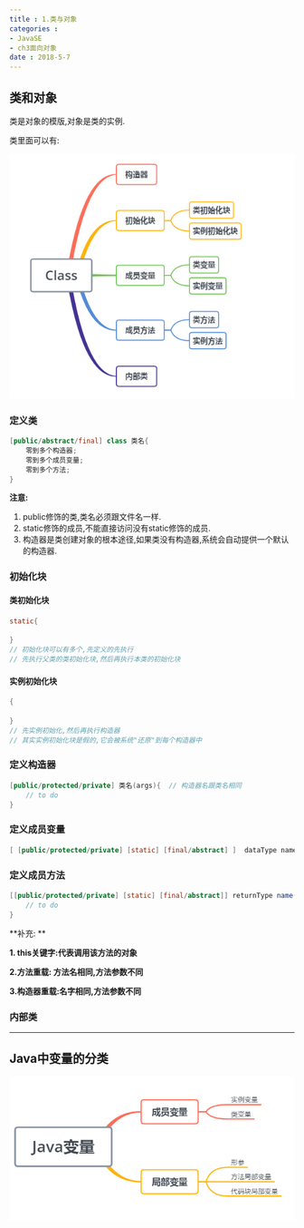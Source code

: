 ```yaml
---
title : 1.类与对象
categories : 
- JavaSE
- ch3面向对象
date : 2018-5-7
---
```


## 类和对象

类是对象的模版,对象是类的实例.

类里面可以有:

![Classçåé¨.png](https://github.com/HuangYiCheng1997/create-picture-url/blob/master/java/CrazyJava/Class%E7%9A%84%E5%86%85%E9%83%A8.png?raw=true) 

### 定义类

```java
[public/abstract/final] class 类名{
    零到多个构造器;
    零到多个成员变量;
    零到多个方法;
}
```

**注意:**

1. public修饰的类,类名必须跟文件名一样.
2. static修饰的成员,不能直接访问没有static修饰的成员.
3. 构造器是类创建对象的根本途径,如果类没有构造器,系统会自动提供一个默认的构造器.

### 初始化块

#### 类初始化块

```java
static{
    
}
// 初始化块可以有多个,先定义的先执行
// 先执行父类的类初始化块,然后再执行本类的初始化块
```

#### 实例初始化块

```java
{
    
}
// 先实例初始化,然后再执行构造器
// 其实实例初始化块是假的,它会被系统"还原"到每个构造器中
```

### 定义构造器

```java
[public/protected/private] 类名(args){  // 构造器名跟类名相同
    // to do
}
```

### 定义成员变量

```java
[ [public/protected/private] [static] [final/abstract] ]  dataType name;
```

### 定义成员方法

```java
[[public/protected/private] [static] [final/abstract]] returnType name(args){
    // to do
}
```

**补充: **

**1. this关键字:代表调用该方法的对象**

**2.方法重载: 方法名相同,方法参数不同**

**3.构造器重载:名字相同,方法参数不同**

### 内部类

-----------

## Java中变量的分类

![](https://github.com/HuangYiCheng1997/create-picture-url/blob/master/java/Java%E5%8F%98%E9%87%8F%E7%B1%BB%E5%9E%8B.png?raw=true)





